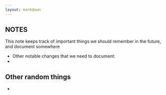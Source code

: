 ```yaml
---
layout: markdown
---
```


## NOTES

This note keeps track of important things we should remember in the future, and document somewhere

- Other notable changes that we need to document:
- 

## Other random things
- 
